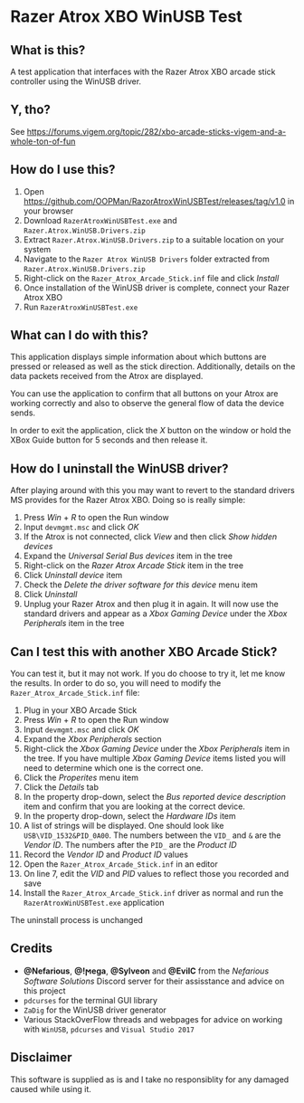 ﻿# Razer Atrox XBO WinUSB Test

## What is this?
A test application that interfaces with the Razer Atrox XBO arcade stick controller using the 
WinUSB driver. 

## Y, tho?
See https://forums.vigem.org/topic/282/xbo-arcade-sticks-vigem-and-a-whole-ton-of-fun

## How do I use this?

1. Open https://github.com/OOPMan/RazorAtroxWinUSBTest/releases/tag/v1.0 in your browser
2. Download `RazerAtroxWinUSBTest.exe` and `Razer.Atrox.WinUSB.Drivers.zip`
3. Extract `Razer.Atrox.WinUSB.Drivers.zip` to a suitable location on your system
4. Navigate to the `Razer Atrox WinUSB Drivers` folder extracted from `Razer.Atrox.WinUSB.Drivers.zip`
5. Right-click on the `Razer_Atrox_Arcade_Stick.inf` file and click *Install*
6. Once installation of the WinUSB driver is complete, connect your Razer Atrox XBO
7. Run `RazerAtroxWinUSBTest.exe`

## What can I do with this?
This application displays simple information about which buttons are pressed or released as 
well as the stick direction. Additionally, details on the data packets received from the 
Atrox are displayed.

You can use the application to confirm that all buttons on your Atrox are working correctly
and also to observe the general flow of data the device sends.

In order to exit the application, click the *X* button on the window or hold the XBox Guide button 
for 5 seconds and then release it.

## How do I uninstall the WinUSB driver?
After playing around with this you may want to revert to the standard drivers MS provides
for the Razer Atrox XBO. Doing so is really simple:

1. Press *Win* + *R* to open the Run window
2. Input `devmgmt.msc` and click *OK*
3. If the Atrox is not connected, click *View* and then click *Show hidden devices*
4. Expand the *Universal Serial Bus devices* item in the tree
5. Right-click on the *Razer Atrox Arcade Stick* item in the tree
6. Click *Uninstall device* item
7. Check the *Delete the driver software for this device* menu item
8. Click *Uninstall*
9. Unplug your Razer Atrox and then plug it in again. It will now use the standard drivers
   and appear as a *Xbox Gaming Device* under the *Xbox Peripherals* item in the tree

## Can I test this with another XBO Arcade Stick?
You can test it, but it may not work. If you do choose to try it, let me know the results.
In order to do so, you will need to modify the `Razer_Atrox_Arcade_Stick.inf` file:

1. Plug in your XBO Arcade Stick
2. Press *Win* + *R* to open the Run window
3. Input `devmgmt.msc` and click *OK*
4. Expand the *Xbox Peripherals* section
5. Right-click the *Xbox Gaming Device* under the *Xbox Peripherals* item in the tree. If you
   have multiple *Xbox Gaming Device* items listed you will need to determine which one is the
   correct one.
6. Click the *Properites* menu item
7. Click the *Details* tab
8. In the property drop-down, select the *Bus reported device description* item and confirm that
   you are looking at the correct device.
9. In the property drop-down, select the *Hardware IDs* item
10. A list of strings will be displayed. One should look like `USB\VID_1532&PID_0A00`.
   The numbers between the `VID_` and `&` are the *Vendor ID*. The numbers after the `PID_` 
   are the *Product ID*
13. Record the *Vendor ID* and *Product ID* values
12. Open the `Razer_Atrox_Arcade_Stick.inf` in an editor
13. On line 7, edit the *VID* and *PID* values to reflect those you recorded and save
14. Install the `Razer_Atrox_Arcade_Stick.inf` driver as normal and run the `RazerAtroxWinUSBTest.exe` application

The uninstall process is unchanged

## Credits

* **@Nefarious**, **@!ϻega**, **@Sylveon** and **@EvilC** from the *Nefarious Software Solutions* Discord server for 
  their assisstance and advice on this project
* `pdcurses` for the terminal GUI library
* `ZaDig` for the WinUSB driver generator
* Various StackOverFlow threads and webpages for advice on working with `WinUSB`, `pdcurses` and `Visual Studio 2017`

## Disclaimer

This software is supplied as is and I take no responsiblity for any damaged caused while using it. 